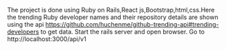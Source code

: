 The project is done using Ruby on Rails,React js,Bootstrap,html,css.Here the trending Ruby developer names and their repository details are shown using the api https://github.com/huchenme/github-trending-api#trending-developers to get data.
Start the rails server and open browser.
Go to http://localhost:3000/api/v1
